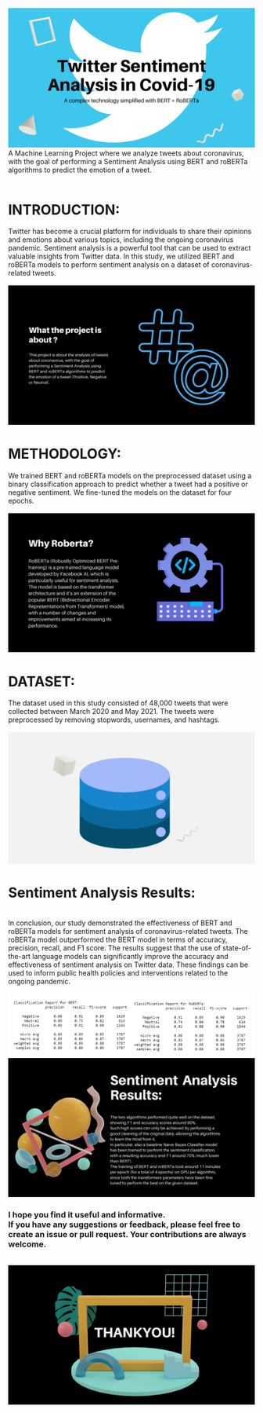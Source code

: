<img src="https://github.com/Vaidehii28/Twitter_sentiment_analysis/blob/main/images/bg.jpg">
A Machine Learning Project where we analyze tweets about coronavirus, with the goal of performing a Sentiment Analysis using BERT and roBERTa algorithms to predict the emotion of a tweet.
<br> <br>
<h1>INTRODUCTION:</h1> 
Twitter has become a crucial platform for individuals to share their opinions and emotions about various topics, including the ongoing coronavirus pandemic. Sentiment analysis is a powerful tool that can be used to extract valuable insights from Twitter data. In this study, we utilized BERT and roBERTa models to perform sentiment analysis on a dataset of coronavirus-related tweets.<br><br>
<img src="https://github.com/Vaidehii28/Twitter_sentiment_analysis/blob/main/images/intro.jpg">
<br>
<h1>METHODOLOGY:</h1>
We trained BERT and roBERTa models on the preprocessed dataset using a binary classification approach to predict whether a tweet had a positive or negative sentiment. We fine-tuned the models on the dataset for four epochs.
<br><br>
<img src="https://github.com/Vaidehii28/Twitter_sentiment_analysis/blob/main/images/roberta.jpg">
<br>
<h1>DATASET:</h1>
The dataset used in this study consisted of 48,000 tweets that were collected between March 2020 and May 2021. The tweets were preprocessed by removing stopwords, usernames, and hashtags. <br><br>
<img src="https://github.com/Vaidehii28/Twitter_sentiment_analysis/blob/main/images/data.jpg">
<br>
<h1>Sentiment Analysis Results:</h1>
<br>
In conclusion, our study demonstrated the effectiveness of BERT and roBERTa models for sentiment analysis of coronavirus-related tweets. The roBERTa model outperformed the BERT model in terms of accuracy, precision, recall, and F1 score. The results suggest that the use of state-of-the-art language models can significantly improve the accuracy and effectiveness of sentiment analysis on Twitter data. These findings can be used to inform public health policies and interventions related to the ongoing pandemic.
<br><br>
<img src="https://github.com/Vaidehii28/Twitter_sentiment_analysis/blob/main/images/bert_roberta_result.jpg">
<img src="https://github.com/Vaidehii28/Twitter_sentiment_analysis/blob/main/images/result.jpg">
<h3> I hope you find it useful and informative. 
 <br>
 If you have any suggestions or feedback, please feel free to create an issue or pull request. Your contributions are always welcome. </h3>
<br>
<img src="https://github.com/Vaidehii28/Twitter_sentiment_analysis/blob/main/images/thankyou.jpg">
